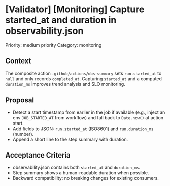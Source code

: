 # [Validator] [Monitoring] Capture started_at and duration in observability.json

Priority: medium priority
Category: monitoring

## Context

The composite action `.github/actions/obs-summary` sets `run.started_at` to `null` and only records `completed_at`. Capturing `started_at` and a computed `duration_ms` improves trend analysis and SLO monitoring.

## Proposal

- Detect a start timestamp from earlier in the job if available (e.g., inject an env `JOB_STARTED_AT` from workflow) and fall back to `Date.now()` at action start.
- Add fields to JSON: `run.started_at` (ISO8601) and `run.duration_ms` (number).
- Append a short line to the step summary with duration.

## Acceptance Criteria

- observability.json contains both `started_at` and `duration_ms`.
- Step summary shows a human-readable duration when possible.
- Backward compatibility: no breaking changes for existing consumers.
